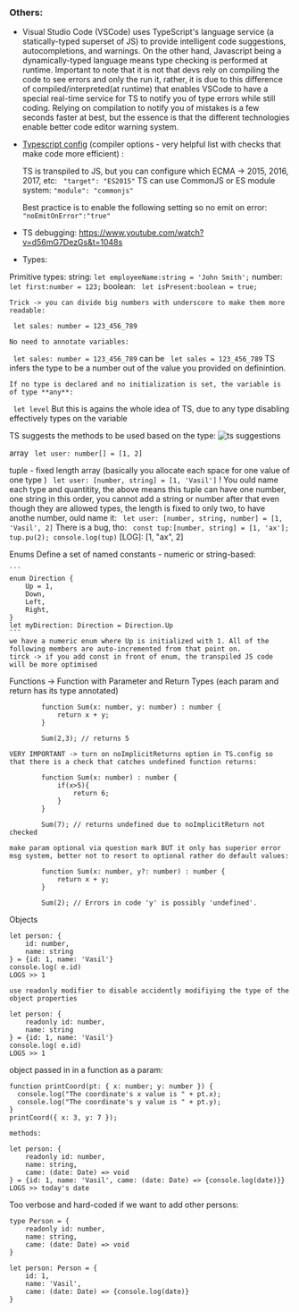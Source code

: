 ### Others:

- Visual Studio Code (VSCode) uses TypeScript's language service (a statically-typed superset of JS) to provide intelligent code suggestions, autocompletions, and warnings. On the other hand, Javascript being a dynamically-typed language means type checking is performed at runtime. Important to note that it is not that devs rely on compiling the code to see errors and only the run it, rather, it is due to this difference of compiled/interpreted(at runtime) that enables VSCode to have a special real-time service for TS to notify you of type errors while still coding. Relying on compilation to notify you of mistakes is a few seconds faster at best, but the essence is that the different technologies enable better code editor warning system.

- [Typescript config](https://www.typescriptlang.org/tsconfig) (compiler options - very helpful list with checks that make code more efficient) :
 
    TS is transpiled to JS, but you can configure which ECMA -> 2015, 2016, 2017, etc:
``` "target": "ES2015"```
    TS can use CommonJS or ES module system:
``` "module": "commonjs" ```

    Best practice is to enable the following setting so no emit on error:
``` "noEmitOnError":"true"```

- TS debugging:
https://www.youtube.com/watch?v=d56mG7DezGs&t=1048s
- Types:

Primitive types:
    string:
``` let employeeName:string = 'John Smith'; ```
    number:
``` let first:number = 123;```
    boolean:
``` let isPresent:boolean = true;```


    Trick -> you can divide big numbers with underscore to make them more readable:
``` let sales: number = 123_456_789```

    No need to annotate variables:
``` let sales: number = 123_456_789```
    can be 
``` let sales = 123_456_789```
    TS infers the type to be a number out of the value you provided on definintion.

    If no type is declared and no initialization is set, the variable is of type **any**:
``` let level```
    But this is agains the whole idea of TS, due to any type disabling effectively types on the variable

TS suggests the methods to be used based on the type:
![ts suggestions](https://github.com/VasilGVasilev/typescript/blob/main/NB/suggestionsBasedOnType.png?raw=true)

array
    ``` let user: number[] = [1, 2]```


tuple - fixed length array (basically you allocate each space for one value of one type )
    ``` let user: [number, string] = [1, 'Vasil']```
    ! You ould name each type and quantitity, the above means this tuple can have one number, one string in this order, you cannot add a string or number after that even though they are allowed types, the length is fixed to only two, to have anothe number, ould name it:
    ``` let user: [number, string, number] = [1, 'Vasil', 2]```
    There is a bug, tho:
    ``` 
    const tup:[number, string] = [1, 'ax'];
    tup.pu(2);
    console.log(tup)
    ```
    [LOG]: [1, "ax", 2] 

Enums
    Define a set of named constants - numeric or string-based:

    ```
    enum Direction {
        Up = 1,
        Down,
        Left,
        Right,
    }
    let myDirection: Direction = Direction.Up
    ```
    we have a numeric enum where Up is initialized with 1. All of the following members are auto-incremented from that point on.
    tirck -> if you add const in front of enum, the transpiled JS code will be more optimised

Functions
    -> Function with Parameter and Return Types (each param and return has its type annotated)
```
        function Sum(x: number, y: number) : number {
            return x + y;
        }

        Sum(2,3); // returns 5
```
    VERY IMPORTANT -> turn on noImplicitReturns option in TS.config so that there is a check that catches undefined function returns:
```
        function Sum(x: number) : number {
            if(x>5){
                return 6;
            }
        }

        Sum(7); // returns undefined due to noImplicitReturn not checked
```

    make param optional via question mark BUT it only has superior error msg system, better not to resort to optional rather do default values:
```
        function Sum(x: number, y?: number) : number {
            return x + y;
        }

        Sum(2); // Errors in code 'y' is possibly 'undefined'.
```  

Objects

```
let person: {
    id: number,
    name: string
} = {id: 1, name: 'Vasil'}
console.log( e.id)
LOGS >> 1
```
    use readonly modifier to disable accidently modifiying the type of the object properties

```
let person: {
    readonly id: number,
    name: string
} = {id: 1, name: 'Vasil'}
console.log( e.id)
LOGS >> 1
```

object passed in in a function as a param:
```
function printCoord(pt: { x: number; y: number }) {
  console.log("The coordinate's x value is " + pt.x);
  console.log("The coordinate's y value is " + pt.y);
}
printCoord({ x: 3, y: 7 });
```

    methods:

```
let person: {
    readonly id: number,
    name: string,
    came: (date: Date) => void
} = {id: 1, name: 'Vasil', came: (date: Date) => {console.log(date)}}
LOGS >> today's date
```

Too verbose and hard-coded if we want to add other persons:
```
type Person = {
    readonly id: number,
    name: string,
    came: (date: Date) => void
}

let person: Person = {
    id: 1, 
    name: 'Vasil', 
    came: (date: Date) => {console.log(date)}
}
```